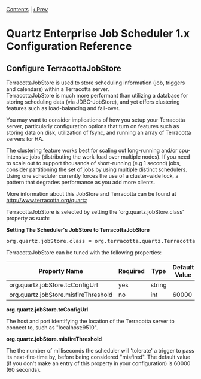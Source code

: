 <div class="secNavPanel"><a href=".">Contents</a> | <a href="ConfigJDBCJobStoreClustering">&lsaquo;&nbsp;Prev</a> </div>





# Quartz Enterprise Job Scheduler 1.x Configuration Reference

## Configure TerracottaJobStore


TerracottaJobStore is used to store scheduling information (job, triggers and calendars) within a Terracotta server.  
TerracottaJobStore is much more performant than utilizing a database for storing scheduling data (via JDBC-JobStore), 
and yet offers clustering features such as load-balancing and fail-over.

You may want to consider implications of how you setup your Terracotta server, particularly configuration 
options that turn on features such as storing data on disk, utilization of fsync, and running an array of Terracotta
servers for HA.

The clustering feature works best for scaling out long-running and/or cpu-intensive jobs (distributing the work-load 
over multiple nodes).  If you need to scale out to support thousands of short-running (e.g 1 second) jobs, consider 
partitioning the set of jobs by using multiple distinct schedulers. Using one scheduler currently forces the use of a 
cluster-wide lock, a pattern that degrades performance as you add more clients.

More information about this JobStore and Terracotta can be found at 
<a href="http://www.terracotta.org/quartz">http://www.terracotta.org/quartz</a>




TerracottaJobStore is selected by setting the 'org.quartz.jobStore.class' property as such:

**Setting The Scheduler's JobStore to TerracottaJobStore**

<pre>
org.quartz.jobStore.class = org.terracotta.quartz.TerracottaJobStore
</pre>





TerracottaJobStore can be tuned with the following properties:


<table><thead>
<tr>
<th>Property Name</th>
<th>Required</th>
<th>Type</th>
<th>Default Value</th>
</tr>
</thead>
<tbody>
<tr>
<td>org.quartz.jobStore.tcConfigUrl</td>

<td>yes</td>
<td>string</td>
<td></td>
</tr>
<tr>
<td>org.quartz.jobStore.misfireThreshold</td>

<td>no</td>
<td>int</td>
<td>60000</td>
</tr>
</tbody></table>



**org.quartz.jobStore.tcConfigUrl**

The host and port identifying the location of the Terracotta server to connect to, such as "localhost:9510".

**org.quartz.jobStore.misfireThreshold**

The the number of milliseconds the scheduler will 'tolerate' a trigger to pass its next-fire-time by, before being considered "misfired".  The default value (if you don't make an entry of this property in your configuration) is 60000 (60 seconds).




